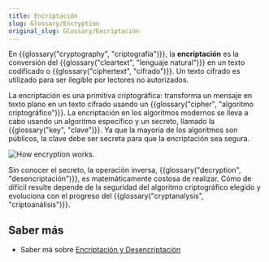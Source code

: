```yaml
---
title: Encriptación
slug: Glossary/Encryption
original_slug: Glossary/Encriptación
---
```


En {{glossary("cryptography", "criptografía")}}, la **encriptación** es la conversión del {{glossary("cleartext", "lenguaje natural")}} en un texto codificado o {{glossary("ciphertext", "cifrado")}}. Un texto cifrado es utilizado para ser ilegible por lectores no autorizados.

La encriptación es una primitiva criptográfica: transforma un mensaje en texto plano en un texto cifrado usando un {{glossary("cipher", "algoritmo criptográfico")}}. La encriptación en los algoritmos modernos se lleva a cabo usando un algoritmo específico y un secreto, llamado la {{glossary("key", "clave")}}. Ya que la mayoría de los algoritmos son públicos, la clave debe ser secreta para que la encriptación sea segura.

![How encryption works.](encryption.png)

Sin conocer el secreto, la operación inversa, {{glossary("decryption", "desencriptación")}}, es matemáticamente costosa de realizar. Cómo de difícil resulte depende de la seguridad del algoritmo criptográfico elegido y evoluciona con el progreso del {{glossary("cryptanalysis", "criptoanálisis")}}.

## Saber más

- Saber má sobre [Encriptación y Desencriptación](/es/docs/Archive/Security/Encriptación_y_Desencriptación)
